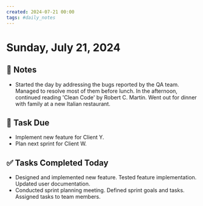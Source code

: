 ```yaml
---
created: 2024-07-21 00:00
tags: #daily_notes
---
```


# Sunday, July 21, 2024

## 📓 Notes
- Started the day by addressing the bugs reported by the QA team. Managed to resolve most of them before lunch. In the afternoon, continued reading 'Clean Code' by Robert C. Martin. Went out for dinner with family at a new Italian restaurant.

## 📅 Task Due
- Implement new feature for Client Y.
- Plan next sprint for Client W.

## ✅ Tasks Completed Today
- Designed and implemented new feature. Tested feature implementation. Updated user documentation.
- Conducted sprint planning meeting. Defined sprint goals and tasks. Assigned tasks to team members.